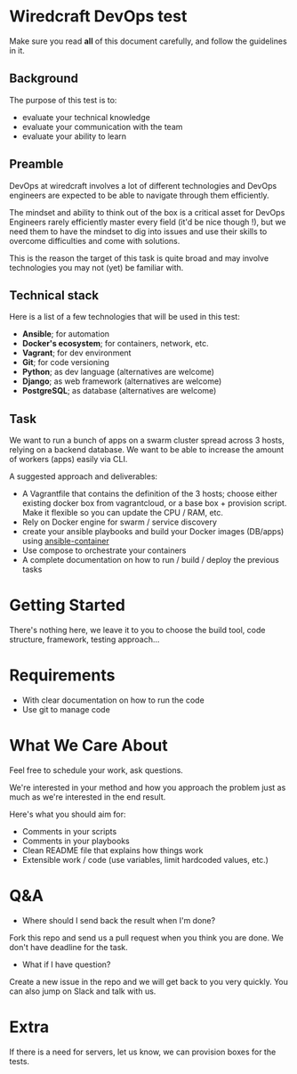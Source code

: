 # Wiredcraft DevOps test

Make sure you read **all** of this document carefully, and follow the guidelines in it.

## Background

The purpose of this test is to:

- evaluate your technical knowledge
- evaluate your communication with the team
- evaluate your ability to learn
 
## Preamble
 
DevOps at wiredcraft involves a lot of different technologies and DevOps engineers are expected to be able to navigate through them efficiently. 

The mindset and ability to think out of the box is a critical asset for DevOps 
Engineers rarely efficiently master every field (it'd be nice though !), but we need them to have the mindset to dig into issues and use their skills to overcome difficulties and come with solutions.

This is the reason the target of this task is quite broad and may involve technologies you may not (yet) be familiar with.

## Technical stack

Here is a list of a few technologies that will be used in this test:

- **Ansible**; for automation
- **Docker's ecosystem**; for containers, network, etc.
- **Vagrant**; for dev environment
- **Git**; for code versioning
- **Python**; as dev language (alternatives are welcome)
- **Django**; as web framework (alternatives are welcome)
- **PostgreSQL**; as database (alternatives are welcome)

## Task

We want to run a bunch of apps on a swarm cluster spread across 3 hosts, relying on a backend database. We want to be able to increase the amount of workers (apps) easily via CLI.

A suggested approach and deliverables:

- A Vagrantfile that contains the definition of the 3 hosts; choose either existing docker box from vagrantcloud, or a base box + provision script. Make it flexible so you can update the CPU / RAM, etc.
- Rely on Docker engine for swarm / service discovery
- create your ansible playbooks and build your Docker images (DB/apps) using [ansible-container](https://github.com/ansible/ansible-container)
- Use compose to orchestrate your containers
- A complete documentation on how to run / build / deploy the previous tasks

# Getting Started

There's nothing here, we leave it to you to choose the build tool, code structure, framework, testing approach...

# Requirements

- With clear documentation on how to run the code
- Use git to manage code

# What We Care About

Feel free to schedule your work, ask questions.

We're interested in your method and how you approach the problem just as much as we're interested in the end result.

Here's what you should aim for:

- Comments in your scripts
- Comments in your playbooks
- Clean README file that explains how things work
- Extensible work / code (use variables, limit hardcoded values, etc.) 

# Q&A

- Where should I send back the result when I'm done?

Fork this repo and send us a pull request when you think you are done. We don't have deadline for the task.

- What if I have question?

Create a new issue in the repo and we will get back to you very quickly. You can also jump on Slack and talk with us.

# Extra

If there is a need for servers, let us know, we can provision boxes for the tests.

